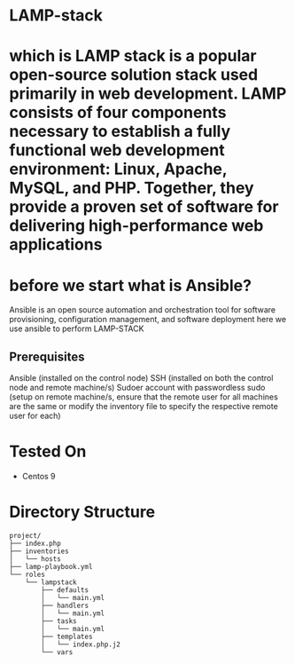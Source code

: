 # LAMP-stack
# which is LAMP stack is a popular open-source solution stack used primarily in web development. LAMP consists of four components necessary to establish a fully functional web development environment: Linux, Apache, MySQL, and PHP. Together, they provide a proven set of software for delivering high-performance web applications

# before we start what is Ansible?
Ansible is an open source automation and orchestration tool for software provisioning, configuration management, and software deployment 
here we use ansible to perform LAMP-STACK

## Prerequisites
Ansible (installed on the control node)
SSH (installed on both the control node and remote machine/s)
Sudoer account with passwordless sudo (setup on remote machine/s, ensure that the remote user for all machines are the same or modify the inventory file to specify the respective remote user for each)

# Tested On
- Centos 9

# Directory Structure
```
project/
├── index.php
├── inventories
│   └── hosts
├── lamp-playbook.yml
└── roles
    └── lampstack
        ├── defaults
        │   └── main.yml
        ├── handlers
        │   └── main.yml
        ├── tasks
        │   └── main.yml
        ├── templates
        │   └── index.php.j2
        └── vars
```
